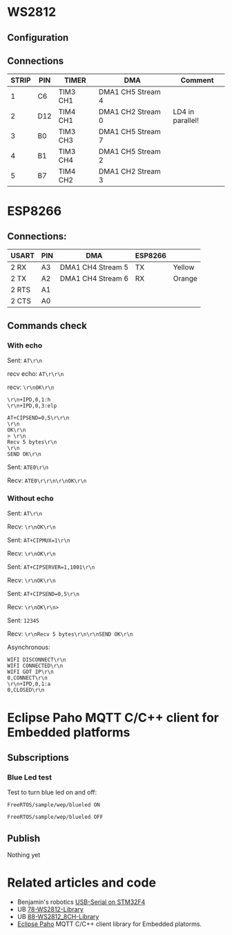 
# WS2812

## Configuration

## Connections

| STRIP | PIN | TIMER    | DMA               | Comment          |
| ----- | --- | -------- | ----------------- | ---------------- |
|     1 | C6  | TIM3 CH1 | DMA1 CH5 Stream 4 |                  |
|     2 | D12 | TIM4 CH1 | DMA1 CH2 Stream 0 | LD4 in parallel! |
|     3 | B0  | TIM3 CH3 | DMA1 CH5 Stream 7 |                  |
|     4 | B1  | TIM3 CH4 | DMA1 CH5 Stream 2 |                  |
|     5 | B7  | TIM4 CH2 | DMA1 CH2 Stream 3 |                  |

# ESP8266

## Connections:

| USART | PIN | DMA               | ESP8266 |         |
| ----- | --- | ----------------- | ------- | ------- |
| 2 RX  | A3  | DMA1 CH4 Stream 5 | TX      | Yellow  |
| 2 TX  | A2  | DMA1 CH4 Stream 6 | RX      | Orange  |
| 2 RTS | A1  |                   |         |         |
| 2 CTS | A0  |                   |         |         |

## Commands check

### With echo

Sent:
`AT\r\n`

recv echo:
`AT\r\r\n`

recv:
`\r\nOK\r\n`

```
\r\n+IPD,0,1:h
\r\n+IPD,0,3:elp
```

```
AT+CIPSEND=0,5\r\r\n
\r\n
OK\r\n
> \r\n
Recv 5 bytes\r\n
\r\n
SEND OK\r\n
```

Sent: 
`ATE0\r\n`

Recv:
`ATE0\r\r\n\r\nOK\r\n`

### Without echo

Sent:
`AT\r\n`

Recv:
`\r\nOK\r\n`

Sent:
`AT+CIPMUX=1\r\n`

Recv:
`\r\nOK\r\n`

Sent:
`AT+CIPSERVER=1,1001\r\n`

Recv:
`\r\nOK\r\n`

Sent:
`AT+CIPSEND=0,5\r\n`

Recv:
`\r\nOK\r\n> `

Sent:
`12345`

Recv:
`\r\nRecv 5 bytes\r\n\r\nSEND OK\r\n`

Asynchronous:
```
WIFI DISCONNECT\r\n
WIFI CONNECTED\r\n
WIFI GOT IP\r\n
0,CONNECT\r\n
\r\n+IPD,0,1:a
0,CLOSED\r\n
```

# Eclipse Paho MQTT C/C++ client for Embedded platforms

## Subscriptions

### Blue Led test

Test to turn blue led on and off:

`FreeRTOS/sample/wep/blueled ON`

`FreeRTOS/sample/wep/blueled OFF`

## Publish

Nothing yet

# Related articles and code

- Benjamin's robotics [USB-Serial on STM32F4](http://vedder.se/2012/07/usb-serial-on-stm32f4/)
- UB [78-WS2812-Library](http://mikrocontroller.bplaced.net/wordpress/?page_id=3665)
- UB [88-WS2812_8CH-Library](http://mikrocontroller.bplaced.net/wordpress/?page_id=4204)
- [Eclipse Paho](http://eclipse.org/paho) MQTT C/C++ client library for Embedded platorms.
